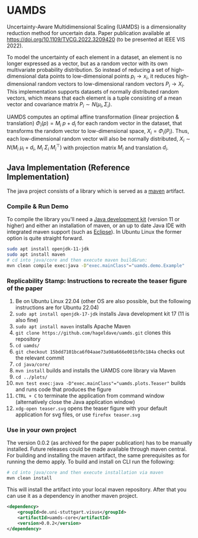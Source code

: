 # UAMDS
Uncertainty-Aware Multidimensional Scaling (UAMDS) is a dimensionality reduction method for uncertain data. Paper publication available at https://doi.org/10.1109/TVCG.2022.3209420 (to be presented at IEEE VIS 2022).

To model the uncertainty of each element in a dataset, an element is no longer expressed as a vector, but as a random vector with its own multivariate probability distribution.
So instead of reducing a set of high-dimensional data points to low-dimensional points $p_i \rightarrow x_i$, it reduces high-dimensional random vectors to low-dimensional random vectors $P_i \rightarrow X_i$.  
This implementation supports datasets of normally distributed random vectors, which means that each element is a tuple consisting of a mean vector and covariance matrix $P_i \sim N(\mu_i, \Sigma_i)$.

UAMDS computes an optimal affine transformation (linear projection & translation) $\Phi_i(p) = M_i~p + d_i$ for each random vector in the dataset, that transforms the random vector to low-dimensional space, $X_i = \Phi_i(P_i)$. Thus, each low-dimensional random vector will also be normally distributed, $X_i \sim N(M_i ~ \mu_i + d_i, ~ M_i ~ \Sigma_i ~ M_i^\top )$ with projection matrix $M_i$ and translation $d_i$.


## Java Implementation (Reference Implementation)
The java project consists of a library which is served as a [maven](https://maven.apache.org/what-is-maven.html) artifact.

### Compile & Run Demo
To compile the library you'll need a [Java development kit](https://adoptopenjdk.net/) (version 11 or higher) and either an installation of maven, or an up to date Java IDE with integrated maven support (such as [Eclipse](https://www.eclipse.org/)).
In Ubuntu Linux the former option is quite straight forward.
```sh
sudo apt install openjdk-11-jdk
sudo apt install maven
# cd into java/core and then execute maven build&run:
mvn clean compile exec:java -D"exec.mainClass"="uamds.demo.Example"
```

### Replicability Stamp: Instructions to recreate the teaser figure of the paper
1. Be on Ubuntu Linux 22.04 (other OS are also possible, but the following instructions are for Ubuntu 22.04)
2. ```sudo apt install openjdk-17-jdk``` installs Java development kit 17 (11 is also fine) 
3. ```sudo apt install maven``` installs Apache Maven
4. ```git clone https://github.com/hageldave/uamds.git``` clones this repository 
5. ```cd uamds/```
6. ```git checkout 15bdd7101bca6f04aae73a98a666e001bf0c184a``` checks out the relevant commit 
7. ```cd java/core/```
8. ```mvn install``` builds and installs the UAMDS core library via Maven
9. ```cd ../plots/``` 
10. ```mvn test exec:java -D"exec.mainClass"="uamds.plots.Teaser"``` builds and runs code that produces the figure
11. ```CTRL + C``` to terminate the application from command window (alternatively close the Java application window)
12. ```xdg-open teaser.svg``` opens the teaser figure with your default application for svg files, or use ```firefox teaser.svg```

### Use in your own project
The version 0.0.2 (as archived for the paper publication) has to be manually installed. Future releases could be made available through maven central.
For building and installing the maven artifact, the same prerequisites as for running the demo apply. To build and install on CLI run the following:
```sh
# cd into java/core and then execute installation via maven
mvn clean install
```
This will install the artifact into your local maven repository. After that you can use it as a dependency in another maven project.
```xml
<dependency>
	<groupId>de.uni-stuttgart.visus</groupId>
	<artifactId>uamds-core</artifactId>
	<version>0.0.2</version>
</dependency>
```


